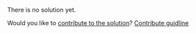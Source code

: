 
There is no solution yet.

Would you like to [contribute to the solution](https://github.com/BFEdev/BFE.dev-solutions/blob/main/question/Tell-me-a-time-you-motivated-yourself-and-your-team-members_en.md)? [Contribute guidline](https://github.com/BFEdev/BFE.dev-solutions#how-to-contribute)

